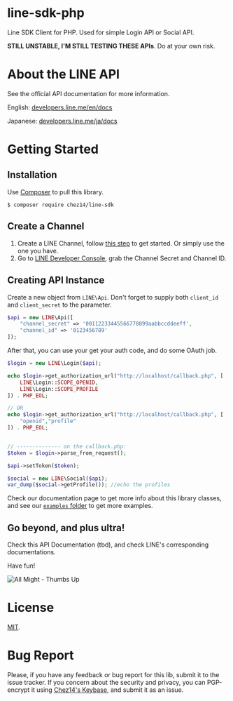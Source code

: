 # line-sdk-php
Line SDK Client for PHP. Used for simple Login API or Social API.

**STILL UNSTABLE, I'M STILL TESTING THESE APIs**. Do at your own risk.

# About the LINE API
See the official API documentation for more information.

English: [developers.line.me/en/docs](https://developers.line.me/en/docs)

Japanese: [developers.line.me/ja/docs](https://developers.line.me/ja/docs)

# Getting Started
## Installation
Use [Composer](https://getcomposer.org) to pull this library.
```shell
$ composer require chez14/line-sdk
```

## Create a Channel 
1. Create a LINE Channel, follow [this step](https://developers.line.biz/en/docs/line-login/getting-started/) to get started. Or simply use the one you have.
2. Go to [LINE Developer Console](https://developers.line.biz/console/), grab the Channel Secret and Channel ID.

## Creating API Instance

Create a new object from `LINE\Api`. Don't forget to supply both `client_id` and `client_secret` to the parameter.

```php
$api = new LINE\Api([
    "channel_secret" => '00112233445566778899aabbccddeeff',
    "channel_id" => '0123456789'
]);
```

After that, you can use your get your auth code, and do some OAuth job.
```php
$login = new LINE\Login($api);

echo $login->get_authorization_url("http://localhost/callback.php", [
    LINE\Login::SCOPE_OPENID,
    LINE\Login::SCOPE_PROFILE
]) . PHP_EOL;

// OR
echo $login->get_authorization_url("http://localhost/callback.php", [
    "openid","profile"
]) . PHP_EOL;


// -------------- on the callback.php:
$token = $login->parse_from_request();

$api->setToken($token);

$social = new LINE\Social($api);
var_dump($social->getProfile()); //echo the profiles
```

Check our documentation page to get more info about this library classes, and
see our [`examples` folder](examples/) to get more examples.

## Go beyond, and plus ultra!
Check this API Documentation (tbd), and check LINE's corresponding documentations.

Have fun!

![All Might - Thumbs Up](https://thumbs.gfycat.com/GrandScratchyCicada-small.gif)

# License
[MIT](LICENSE).

# Bug Report
Please, if you have any feedback or bug report for this lib, submit it to
the issue tracker. If you concern about the security and privacy, you can
PGP-encrypt it using [Chez14's Keybase](https://keybase.io/encrypt#chez14),
and submit it as an issue.